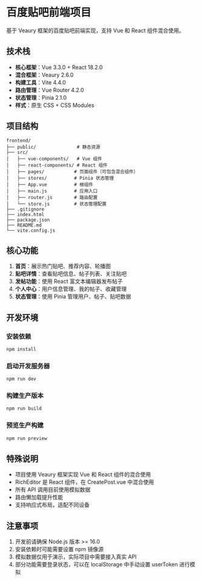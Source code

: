 # 百度贴吧前端项目

基于 Veaury 框架的百度贴吧前端实现，支持 Vue 和 React 组件混合使用。

## 技术栈

- **核心框架**：Vue 3.3.0 + React 18.2.0
- **混合框架**：Veaury 2.6.0
- **构建工具**：Vite 4.4.0
- **路由管理**：Vue Router 4.2.0
- **状态管理**：Pinia 2.1.0
- **样式**：原生 CSS + CSS Modules

## 项目结构

```
frontend/
├── public/               # 静态资源
├── src/
│   ├── vue-components/   # Vue 组件
│   ├── react-components/ # React 组件
│   ├── pages/           # 页面组件（可包含混合组件）
│   ├── stores/          # Pinia 状态管理
│   ├── App.vue          # 根组件
│   ├── main.js          # 应用入口
│   ├── router.js        # 路由配置
│   └── store.js         # 状态管理配置
├── .gitignore
├── index.html
├── package.json
├── README.md
└── vite.config.js
```

## 核心功能

1. **首页**：展示热门贴吧、推荐内容、轮播图
2. **贴吧详情**：查看贴吧信息、帖子列表、关注贴吧
3. **发帖功能**：使用 React 富文本编辑器发布帖子
4. **个人中心**：用户信息管理、我的帖子、收藏管理
5. **状态管理**：使用 Pinia 管理用户、帖子、贴吧数据

## 开发环境

### 安装依赖

```bash
npm install
```

### 启动开发服务器

```bash
npm run dev
```

### 构建生产版本

```bash
npm run build
```

### 预览生产构建

```bash
npm run preview
```

## 特殊说明

- 项目使用 Veaury 框架实现 Vue 和 React 组件的混合使用
- RichEditor 是 React 组件，在 CreatePost.vue 中混合使用
- 所有 API 调用目前使用模拟数据
- 路由懒加载提升性能
- 支持响应式布局，适配不同设备

## 注意事项

1. 开发前请确保 Node.js 版本 >= 16.0
2. 安装依赖时可能需要设置 npm 镜像源
3. 模拟数据仅用于演示，实际项目中需要接入真实 API
4. 部分功能需要登录状态，可以在 localStorage 中手动设置 userToken 进行模拟